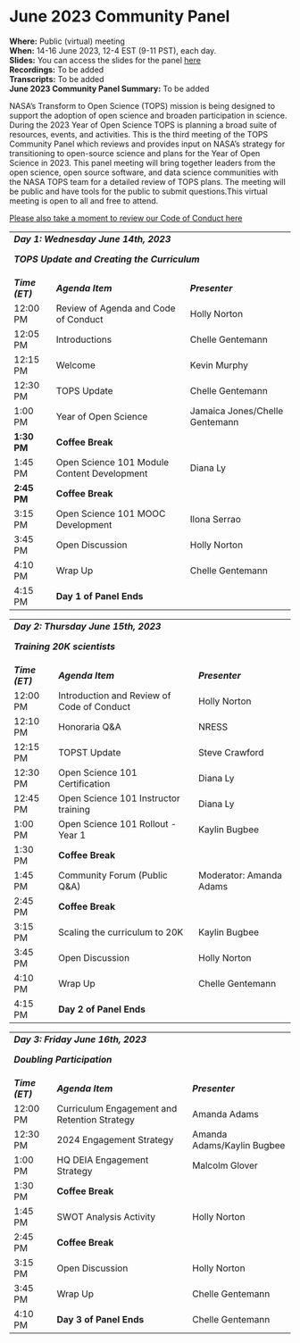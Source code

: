 # June 2023 Community Panel

**Where:** Public (virtual) meeting  
**When:** 14-16 June 2023, 12-4 EST (9-11 PST), each day.   
**Slides:** You can access the slides for the panel [here](https://doi.org/10.5281/zenodo.8022115)  
**Recordings:** To be added  
**Transcripts:** To be added  
**June 2023 Community Panel Summary:** To be added

NASA’s Transform to Open Science (TOPS) mission is being designed to support the adoption of open science and broaden participation in science. During the 2023 Year of Open Science TOPS is planning a broad suite of resources, events, and activities. This is the third meeting of the TOPS Community Panel which reviews and provides input on NASA’s strategy for transitioning to open-source science and plans for the Year of Open Science in 2023. This panel meeting will bring together leaders from the open science, open source software, and data science communities with the NASA TOPS team for a detailed review of TOPS plans. The meeting will be public and have tools for the public to submit questions.This virtual meeting is open to all and free to attend.

[Please also take a moment to review our Code of Conduct here](../../../CODE_OF_CONDUCT.md)


  <!-----

Yay, no errors, warnings, or alerts!

Conversion time: 0.755 seconds.


Using this Markdown file:

1. Paste this output into your source file.
2. See the notes and action items below regarding this conversion run.
3. Check the rendered output (headings, lists, code blocks, tables) for proper
   formatting and use a linkchecker before you publish this page.

Conversion notes:

* Docs to Markdown version 1.0β34
* Tue Jun 06 2023 17:28:57 GMT-0700 (PDT)
* Source doc: Untitled document
* Tables are currently converted to HTML tables.
----->



<table>
  <tr>
   <td colspan="3" ><strong><em>Day 1: Wednesday June 14th, 2023</em></strong>
<p>
<strong><em>TOPS Update and Creating the Curriculum</em></strong>
   </td>
  </tr>
  <tr>
   <td><strong><em>Time (ET)</em></strong>
   </td>
   <td><strong><em>Agenda Item</em></strong>
   </td>
   <td><strong><em>Presenter</em></strong>
   </td>
  </tr>
  <tr>
   <td>12:00 PM
   </td>
   <td>Review of Agenda and Code of Conduct
   </td>
   <td>Holly Norton
   </td>
  </tr>
  <tr>
   <td>12:05 PM
   </td>
   <td>Introductions
   </td>
   <td>Chelle Gentemann
   </td>
  </tr>
  <tr>
   <td>12:15 PM
   </td>
   <td>Welcome
   </td>
   <td>Kevin Murphy
   </td>
  </tr>
  <tr>
   <td>12:30 PM
   </td>
   <td>TOPS Update
   </td>
   <td>Chelle Gentemann
   </td>
  </tr>
  <tr>
   <td>1:00 PM
   </td>
   <td>Year of Open Science
   </td>
   <td>Jamaica Jones/Chelle Gentemann
   </td>
  </tr>
  <tr>
   <td><strong>1:30 PM</strong>
   </td>
   <td><strong>Coffee Break</strong>
   </td>
   <td>
   </td>
  </tr>
  <tr>
   <td>1:45 PM
   </td>
   <td>Open Science 101 Module Content Development
   </td>
   <td>Diana Ly
   </td>
  </tr>
  <tr>
   <td><strong>2:45 PM</strong>
   </td>
   <td><strong>Coffee Break</strong>
   </td>
   <td>
   </td>
  </tr>
  <tr>
   <td>3:15 PM
   </td>
   <td>Open Science 101 MOOC Development
   </td>
   <td>Ilona Serrao
   </td>
  </tr>
  <tr>
   <td>3:45 PM
   </td>
   <td>Open Discussion
   </td>
   <td>Holly Norton
   </td>
  </tr>
  <tr>
   <td>4:10 PM
   </td>
   <td>Wrap Up
   </td>
   <td>Chelle Gentemann
   </td>
  </tr>
  <tr>
   <td>4:15 PM
   </td>
   <td><strong>Day 1 of Panel Ends</strong>
   </td>
   <td>
   </td>
  </tr>
</table>



<table>
  <tr>
   <td colspan="3" ><strong><em>Day 2: Thursday June 15th, 2023</em></strong>
<p>
<strong><em>Training 20K scientists</em></strong>
   </td>
  </tr>
  <tr>
   <td><strong><em>Time (ET)</em></strong>
   </td>
   <td><strong><em>Agenda Item</em></strong>
   </td>
   <td><strong><em>Presenter</em></strong>
   </td>
  </tr>
  <tr>
   <td>12:00 PM
   </td>
   <td>Introduction and Review of Code of Conduct
   </td>
   <td>Holly Norton
   </td>
  </tr>
  <tr>
   <td>12:10 PM
   </td>
   <td>Honoraria Q&A
   </td>
   <td>NRESS
   </td>
  </tr>
  <tr>
   <td>12:15 PM
   </td>
   <td>TOPST Update
   </td>
   <td>Steve Crawford
   </td>
  </tr>
  <tr>
   <td>12:30 PM
   </td>
   <td>Open Science 101 Certification
   </td>
   <td>Diana Ly
   </td>
  </tr>
  <tr>
   <td>12:45 PM
   </td>
   <td>Open Science 101 Instructor training
   </td>
   <td>Diana Ly
   </td>
  </tr>
  <tr>
   <td>1:00 PM
   </td>
   <td>Open Science 101 Rollout - Year 1
   </td>
   <td>Kaylin Bugbee
   </td>
  </tr>
  <tr>
   <td>1:30 PM
   </td>
   <td><strong>Coffee Break</strong>
   </td>
   <td>
   </td>
  </tr>
  <tr>
   <td>1:45 PM
   </td>
   <td>Community Forum (Public Q&A)
   </td>
   <td>Moderator: Amanda Adams
   </td>
  </tr>
  <tr>
   <td>2:45 PM
   </td>
   <td><strong>Coffee Break</strong>
   </td>
   <td>
   </td>
  </tr>
  <tr>
   <td>3:15 PM
   </td>
   <td>Scaling the curriculum to 20K
   </td>
   <td>Kaylin Bugbee
   </td>
  </tr>
  <tr>
   <td>3:45 PM
   </td>
   <td>Open Discussion
   </td>
   <td>Holly Norton
   </td>
  </tr>
  <tr>
   <td>4:10 PM
   </td>
   <td>Wrap Up
   </td>
   <td>Chelle Gentemann
   </td>
  </tr>
  <tr>
   <td>4:15 PM
   </td>
   <td><strong>Day 2 of Panel Ends</strong>
   </td>
   <td>
   </td>
  </tr>
</table>



<table>
  <tr>
   <td colspan="3" ><strong><em>Day 3: Friday June 16th, 2023</em></strong>
<p>
<strong><em>Doubling Participation</em></strong>
   </td>
  </tr>
  <tr>
   <td><strong><em>Time (ET)</em></strong>
   </td>
   <td><strong><em>Agenda Item</em></strong>
   </td>
   <td><strong><em>Presenter</em></strong>
   </td>
  </tr>
  <tr>
   <td>12:00 PM
   </td>
   <td>Curriculum Engagement and Retention Strategy
   </td>
   <td>Amanda Adams
   </td>
  </tr>
  <tr>
   <td>12:30 PM
   </td>
   <td>2024 Engagement Strategy
   </td>
   <td>Amanda Adams/Kaylin Bugbee
   </td>
  </tr>
  <tr>
   <td>1:00 PM
   </td>
   <td>HQ DEIA Engagement Strategy
   </td>
   <td>Malcolm Glover
   </td>
  </tr>
  <tr>
   <td>1:30 PM
   </td>
   <td><strong>Coffee Break</strong>
   </td>
   <td>
   </td>
  </tr>
  <tr>
   <td>1:45 PM
   </td>
   <td>SWOT Analysis Activity
   </td>
   <td>Holly Norton
   </td>
  </tr>
  <tr>
   <td>2:45 PM
   </td>
   <td><strong>Coffee Break</strong>
   </td>
   <td>
   </td>
  </tr>
  <tr>
   <td>3:15 PM
   </td>
   <td>Open Discussion
   </td>
   <td>Holly Norton
   </td>
  </tr>
  <tr>
   <td>3:45 PM
   </td>
   <td>Wrap Up
   </td>
   <td>Chelle Gentemann
   </td>
  </tr>
  <tr>
   <td>4:10 PM
   </td>
   <td><strong>Day 3 of Panel Ends</strong>
   </td>
   <td>Chelle Gentemann
   </td>
  </tr>
</table>


 
